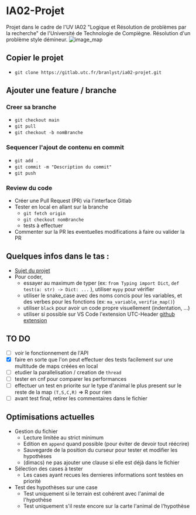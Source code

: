 # IA02-Projet

Projet dans le cadre de l'UV IA02 "Logique et Résolution de problèmes par la recherche" de l'Université de Technologie de Compiègne.
Résolution d'un problème style démineur.
![image_map](https://i.imgur.com/sm6zzQb.png)

## Copier le projet

- `git clone https://gitlab.utc.fr/branlyst/ia02-projet.git`

## Ajouter une feature / branche

### Creer sa branche
- `git checkout main`
- `git pull`
- `git checkout -b nomBranche`

### Sequencer l'ajout de contenu en commit
- `git add .`
- `git commit -m "Description du commit"`
- `git push`

### Review du code
- Créer une Pull Request (PR) via l'interface Gitlab
- Tester en local en allant sur la branche
    - `git fetch origin`
    - `git checkout nomBranche`
    - tests à effectuer
- Commenter sur la PR les eventuelles modifications à faire ou valider la PR

## Quelques infos dans le tas :

- [Sujet du projet](https://hackmd.io/@ia02/By_zb5GFd)
- Pour coder, 
    - essayer au maximum de typer (ex: `from Typing import Dict`, `def test(a: str) -> Dict: ...` ), utiliser `mypy` pour vérifier
    - utiliser le snake_case avec des noms concis pour les variables, et des verbes pour les fonctions (ex: `ma_variable`, `verifie_map()`)
    - utiliser `black` pour avoir un code propre visuellement (indentation, ...)
    - utiliser si possible sur VS Code l'extension UTC-Header [github extension](https://github.com/StephaneBranly/vscode-utc-header)

## TO DO 
- [ ] voir le fonctionnement de l'API
- [x] faire en sorte que l'on peut effectuer des tests facilement sur une multitude de maps créées en local
- [ ] etudier la parallelisation / creation de `thread`
- [ ] tester en cnf pour comparer les performances
- [ ] effectuer un test en priorite sur le type d'animal le plus present sur le reste de la map `(T,S,C,R)` => R pour rien
- [ ] avant test final, retirer les commentaires dans le fichier

## Optimisations actuelles
- Gestion du fichier
    - Lecture limitée au strict minimum
    - Edition en `append` quand possible (pour éviter de devoir tout réécrire) 
    - Sauvegarde de la position du curseur pour tester et modifier les hypothèses
    - (dimacs) ne pas ajouter une clause si elle est déjà dans le fichier
- Sélection des cases à tester
    - Les cases ayant recues les dernieres informations sont testées en priorité
- Test des hypothèses sur une case
    - Test uniquement si le terrain est cohérent avec l'animal de l'hypothèse
    - Test uniquement s'il reste encore sur la carte l'animal de l'hypothèse

